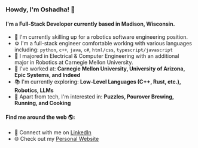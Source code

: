 ### Howdy, I'm Oshadha! 👋

#### I'm a Full-Stack Developer currently based in Madison, Wisconsin.

- 🏢 I'm currently skilling up for a robotics software engineering position.
- ⚙️ I'm a full-stack engineer comfortable working with various languages including: `python`, `c++`, `java`, `c#`, `html/css`, `typescript/javascript`
- 🏫 I majored in Electrical & Computer Engineering with an additional major in Robotics at Carnegie Mellon University.
- 💼 I've worked at: **Carnegie Mellon University, University of Arizona, Epic Systems, and Indeed**
- 📚 I'm currently exploring: **Low-Level Languages (C++, Rust, etc.), Robotics, LLMs**
- 🧩 Apart from tech, I'm interested in: **Puzzles, Pourover Brewing, Running, and Cooking**

#### Find me around the web 🌎:
- 💼 Connect with me on [LinkedIn](https://www.linkedin.com/in/oshadhagunasekara/)
- 🌐 Check out my [Personal Website](https://ogunasekara.github.io/)
